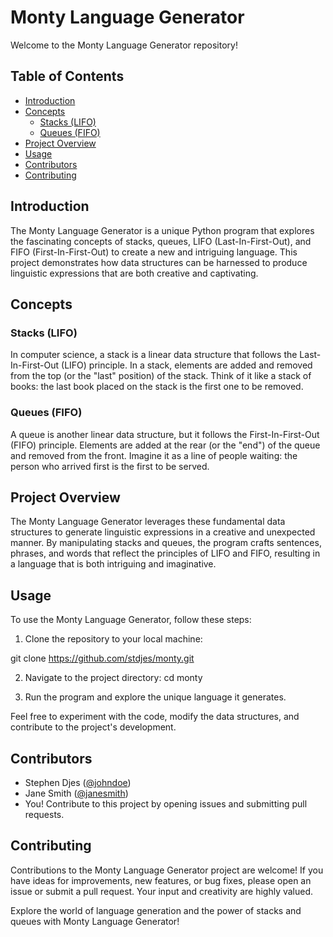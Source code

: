# Monty Language Generator

Welcome to the Monty Language Generator repository!

## Table of Contents
- [Introduction](#introduction)
- [Concepts](#concepts)
  - [Stacks (LIFO)](#stacks-lifo)
  - [Queues (FIFO)](#queues-fifo)
- [Project Overview](#project-overview)
- [Usage](#usage)
- [Contributors](#contributors)
- [Contributing](#contributing)


## Introduction

The Monty Language Generator is a unique Python program that explores the fascinating concepts of stacks, queues, LIFO (Last-In-First-Out), and FIFO (First-In-First-Out) to create a new and intriguing language. This project demonstrates how data structures can be harnessed to produce linguistic expressions that are both creative and captivating.

## Concepts

### Stacks (LIFO)

In computer science, a stack is a linear data structure that follows the Last-In-First-Out (LIFO) principle. In a stack, elements are added and removed from the top (or the "last" position) of the stack. Think of it like a stack of books: the last book placed on the stack is the first one to be removed.

### Queues (FIFO)

A queue is another linear data structure, but it follows the First-In-First-Out (FIFO) principle. Elements are added at the rear (or the "end") of the queue and removed from the front. Imagine it as a line of people waiting: the person who arrived first is the first to be served.

## Project Overview

The Monty Language Generator leverages these fundamental data structures to generate linguistic expressions in a creative and unexpected manner. By manipulating stacks and queues, the program crafts sentences, phrases, and words that reflect the principles of LIFO and FIFO, resulting in a language that is both intriguing and imaginative.

## Usage

To use the Monty Language Generator, follow these steps:

1. Clone the repository to your local machine:

git clone https://github.com/stdjes/monty.git


2. Navigate to the project directory:
cd monty


3. Run the program and explore the unique language it generates.

Feel free to experiment with the code, modify the data structures, and contribute to the project's development.

## Contributors

- Stephen Djes ([@johndoe](https://github.com/stdjes))
- Jane Smith ([@janesmith](https://github.com/Addict07))
- You! Contribute to this project by opening issues and submitting pull requests.

## Contributing

Contributions to the Monty Language Generator project are welcome! If you have ideas for improvements, new features, or bug fixes, please open an issue or submit a pull request. Your input and creativity are highly valued.


Explore the world of language generation and the power of stacks and queues with Monty Language Generator!

